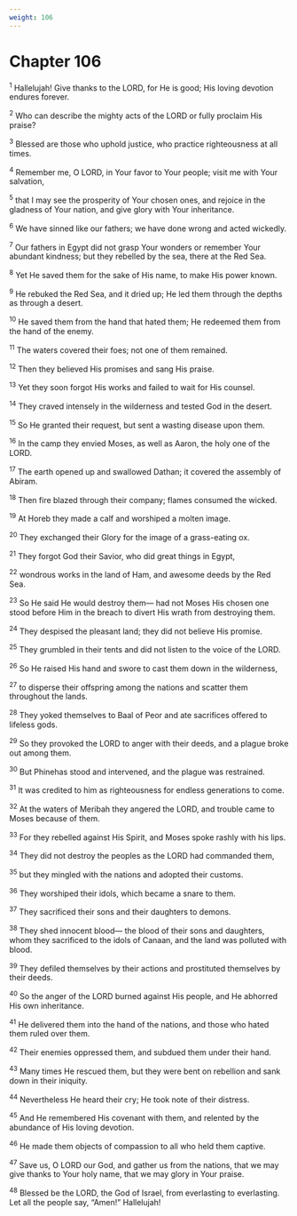 ```yaml
---
weight: 106
---
```


# Chapter 106

<sup>1</sup> Hallelujah! Give thanks to the LORD, for He is good; His loving devotion endures forever. 

<sup>2</sup> Who can describe the mighty acts of the LORD or fully proclaim His praise? 

<sup>3</sup> Blessed are those who uphold justice, who practice righteousness at all times. 

<sup>4</sup> Remember me, O LORD, in Your favor to Your people; visit me with Your salvation, 

<sup>5</sup> that I may see the prosperity of Your chosen ones, and rejoice in the gladness of Your nation, and give glory with Your inheritance. 

<sup>6</sup> We have sinned like our fathers; we have done wrong and acted wickedly. 

<sup>7</sup> Our fathers in Egypt did not grasp Your wonders or remember Your abundant kindness; but they rebelled by the sea, there at the Red Sea. 

<sup>8</sup> Yet He saved them for the sake of His name, to make His power known. 

<sup>9</sup> He rebuked the Red Sea, and it dried up; He led them through the depths as through a desert. 

<sup>10</sup> He saved them from the hand that hated them; He redeemed them from the hand of the enemy. 

<sup>11</sup> The waters covered their foes; not one of them remained. 

<sup>12</sup> Then they believed His promises and sang His praise. 

<sup>13</sup> Yet they soon forgot His works and failed to wait for His counsel. 

<sup>14</sup> They craved intensely in the wilderness and tested God in the desert. 

<sup>15</sup> So He granted their request, but sent a wasting disease upon them. 

<sup>16</sup> In the camp they envied Moses, as well as Aaron, the holy one of the LORD. 

<sup>17</sup> The earth opened up and swallowed Dathan; it covered the assembly of Abiram. 

<sup>18</sup> Then fire blazed through their company; flames consumed the wicked. 

<sup>19</sup> At Horeb they made a calf and worshiped a molten image. 

<sup>20</sup> They exchanged their Glory for the image of a grass-eating ox. 

<sup>21</sup> They forgot God their Savior, who did great things in Egypt, 

<sup>22</sup> wondrous works in the land of Ham, and awesome deeds by the Red Sea. 

<sup>23</sup> So He said He would destroy them— had not Moses His chosen one stood before Him in the breach to divert His wrath from destroying them. 

<sup>24</sup> They despised the pleasant land; they did not believe His promise. 

<sup>25</sup> They grumbled in their tents and did not listen to the voice of the LORD. 

<sup>26</sup> So He raised His hand and swore to cast them down in the wilderness, 

<sup>27</sup> to disperse their offspring among the nations and scatter them throughout the lands. 

<sup>28</sup> They yoked themselves to Baal of Peor and ate sacrifices offered to lifeless gods. 

<sup>29</sup> So they provoked the LORD to anger with their deeds, and a plague broke out among them. 

<sup>30</sup> But Phinehas stood and intervened, and the plague was restrained. 

<sup>31</sup> It was credited to him as righteousness for endless generations to come. 

<sup>32</sup> At the waters of Meribah they angered the LORD, and trouble came to Moses because of them. 

<sup>33</sup> For they rebelled against His Spirit, and Moses spoke rashly with his lips. 

<sup>34</sup> They did not destroy the peoples as the LORD had commanded them, 

<sup>35</sup> but they mingled with the nations and adopted their customs. 

<sup>36</sup> They worshiped their idols, which became a snare to them. 

<sup>37</sup> They sacrificed their sons and their daughters to demons. 

<sup>38</sup> They shed innocent blood— the blood of their sons and daughters, whom they sacrificed to the idols of Canaan, and the land was polluted with blood. 

<sup>39</sup> They defiled themselves by their actions and prostituted themselves by their deeds. 

<sup>40</sup> So the anger of the LORD burned against His people, and He abhorred His own inheritance. 

<sup>41</sup> He delivered them into the hand of the nations, and those who hated them ruled over them. 

<sup>42</sup> Their enemies oppressed them, and subdued them under their hand. 

<sup>43</sup> Many times He rescued them, but they were bent on rebellion and sank down in their iniquity. 

<sup>44</sup> Nevertheless He heard their cry; He took note of their distress. 

<sup>45</sup> And He remembered His covenant with them, and relented by the abundance of His loving devotion. 

<sup>46</sup> He made them objects of compassion to all who held them captive. 

<sup>47</sup> Save us, O LORD our God, and gather us from the nations, that we may give thanks to Your holy name, that we may glory in Your praise. 

<sup>48</sup> Blessed be the LORD, the God of Israel, from everlasting to everlasting. Let all the people say, “Amen!” Hallelujah! 



